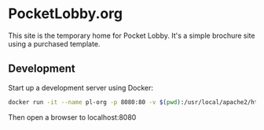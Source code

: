# PocketLobby.org

This site is the temporary home for Pocket Lobby. It's a simple brochure
site using a purchased template.

## Development

Start up a development server using Docker:

```bash
docker run -it --name pl-org -p 8080:80 -v $(pwd):/usr/local/apache2/htdocs/ httpd:2.4-alpine
```

Then open a browser to localhost:8080
